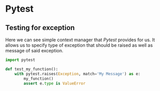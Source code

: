 # Pytest

## Testing for exception
Here we can see simple context manager that _Pytest_ provides for us. It allows us to specify type of exception that should be raised as well as message of said exception.
```python
import pytest

def test_my_function():
    with pytest.raises(Exception, match='My Message') as e:
        my_function()
        assert e.type is ValueError
```
<!--stackedit_data:
eyJoaXN0b3J5IjpbLTE2MTg3ODc3NTJdfQ==
-->